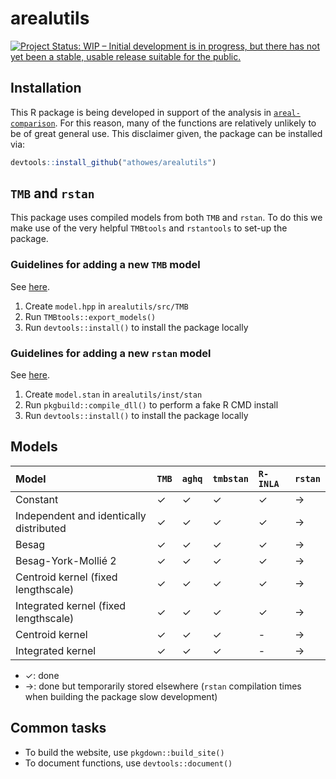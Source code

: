 # arealutils

<!-- badges: start -->

[![Project Status: WIP – Initial development is in progress, but there
has not yet been a stable, usable release suitable for the
public.](https://www.repostatus.org/badges/latest/wip.svg)](https://www.repostatus.org/#wip)

<!-- badges: end -->

## Installation

This R package is being developed in support of the analysis in [`areal-comparison`](https://github.com/athowes/areal-comparison).
For this reason, many of the functions are relatively unlikely to be of great general use.
This disclaimer given, the package can be installed via:

```r
devtools::install_github("athowes/arealutils")
```

## `TMB` and `rstan`

This package uses compiled models from both `TMB` and `rstan`.
To do this we make use of the very helpful `TMBtools` and `rstantools` to set-up the package.

### Guidelines for adding a new `TMB` model

See [here](https://rdrr.io/github/mlysy/TMBtools/f/vignettes/TMBtools.Rmd).

1. Create `model.hpp` in `arealutils/src/TMB`
2. Run `TMBtools::export_models()`
3. Run `devtools::install()` to install the package locally

### Guidelines for adding a new `rstan` model

See [here](https://mc-stan.org/rstantools/articles/minimal-rstan-package.html).

1. Create `model.stan` in `arealutils/inst/stan`
2. Run `pkgbuild::compile_dll()` to perform a fake R CMD install
4. Run `devtools::install()` to install the package locally

## Models

| Model                                   | `TMB`   | `aghq`  | `tmbstan` | `R-INLA` | `rstan` |
|:----------------------------------------|:--------|:--------|:----------|:---------|:--------|
| Constant                                | &check; | &check; | &check;   | &check;  | &rarr;  | 
| Independent and identically distributed | &check; | &check; | &check;   | &check;  | &rarr;  | 
| Besag                                   | &check; | &check; | &check;   | &check;  | &rarr;  |  
| Besag-York-Mollié  2                    | &check; | &check; | &check;   | &check;  | &rarr;  |  
| Centroid kernel (fixed lengthscale)     | &check; | &check; | &check;   | &check;  | &rarr;  |  
| Integrated kernel (fixed lengthscale)   | &check; | &check; | &check;   | &check;  | &rarr;  |  
| Centroid kernel                         | &check; | &check; | &check;   | -        | &rarr;  |  
| Integrated kernel                       | &check; | &check; | &check;   | -        | &rarr;  | 


* &check;: done
* &rarr;: done but temporarily stored elsewhere (`rstan` compilation times when building the package slow development)

## Common tasks

* To build the website, use `pkgdown::build_site()`
* To document functions, use `devtools::document()`
